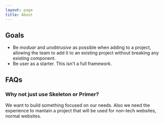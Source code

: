 ```yaml
---
layout: page
title: About
---
```


## Goals

- Be *moduar* and *unobtrusive* as possible when adding to a project, allowing the team to add it to an existing project without breaking any existing component.
- Be user as a starter. This isn't a full framework.

## FAQs

### Why not just use Skeleton or Primer?

We want to build something focused on our needs. Also we need the experience to mantain a project that will be used for non-tech websites, normal websites.
